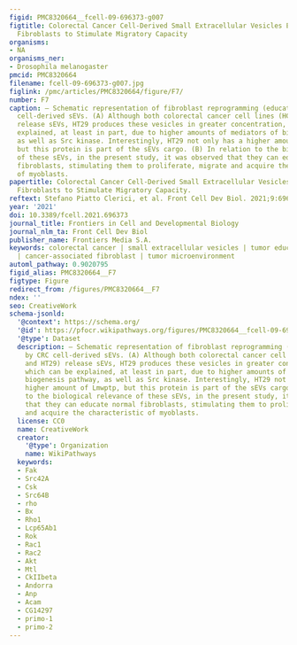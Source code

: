 ```yaml
---
figid: PMC8320664__fcell-09-696373-g007
figtitle: Colorectal Cancer Cell-Derived Small Extracellular Vesicles Educate Human
  Fibroblasts to Stimulate Migratory Capacity
organisms:
- NA
organisms_ner:
- Drosophila melanogaster
pmcid: PMC8320664
filename: fcell-09-696373-g007.jpg
figlink: /pmc/articles/PMC8320664/figure/F7/
number: F7
caption: — Schematic representation of fibroblast reprogramming (education) by CRC
  cell-derived sEVs. (A) Although both colorectal cancer cell lines (HCT116 and HT29)
  release sEVs, HT29 produces these vesicles in greater concentration, which can be
  explained, at least in part, due to higher amounts of mediators of biogenesis pathway,
  as well as Src kinase. Interestingly, HT29 not only has a higher amount of Lmwptp,
  but this protein is part of the sEVs cargo. (B) In relation to the biological relevance
  of these sEVs, in the present study, it was observed that they can educate normal
  fibroblasts, stimulating them to proliferate, migrate and acquire the characteristic
  of myoblasts.
papertitle: Colorectal Cancer Cell-Derived Small Extracellular Vesicles Educate Human
  Fibroblasts to Stimulate Migratory Capacity.
reftext: Stefano Piatto Clerici, et al. Front Cell Dev Biol. 2021;9:696373.
year: '2021'
doi: 10.3389/fcell.2021.696373
journal_title: Frontiers in Cell and Developmental Biology
journal_nlm_ta: Front Cell Dev Biol
publisher_name: Frontiers Media S.A.
keywords: colorectal cancer | small extracellular vesicles | tumor education | Lmwptp
  | cancer-associated fibroblast | tumor microenvironment
automl_pathway: 0.9020795
figid_alias: PMC8320664__F7
figtype: Figure
redirect_from: /figures/PMC8320664__F7
ndex: ''
seo: CreativeWork
schema-jsonld:
  '@context': https://schema.org/
  '@id': https://pfocr.wikipathways.org/figures/PMC8320664__fcell-09-696373-g007.html
  '@type': Dataset
  description: — Schematic representation of fibroblast reprogramming (education)
    by CRC cell-derived sEVs. (A) Although both colorectal cancer cell lines (HCT116
    and HT29) release sEVs, HT29 produces these vesicles in greater concentration,
    which can be explained, at least in part, due to higher amounts of mediators of
    biogenesis pathway, as well as Src kinase. Interestingly, HT29 not only has a
    higher amount of Lmwptp, but this protein is part of the sEVs cargo. (B) In relation
    to the biological relevance of these sEVs, in the present study, it was observed
    that they can educate normal fibroblasts, stimulating them to proliferate, migrate
    and acquire the characteristic of myoblasts.
  license: CC0
  name: CreativeWork
  creator:
    '@type': Organization
    name: WikiPathways
  keywords:
  - Fak
  - Src42A
  - Csk
  - Src64B
  - rho
  - Bx
  - Rho1
  - Lcp65Ab1
  - Rok
  - Rac1
  - Rac2
  - Akt
  - Mtl
  - CkIIbeta
  - Andorra
  - Anp
  - Acam
  - CG14297
  - primo-1
  - primo-2
---
```

